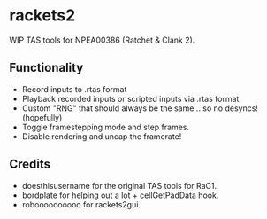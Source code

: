 # rackets2
WIP TAS tools for NPEA00386 (Ratchet & Clank 2).

## Functionality
- Record inputs to .rtas format
- Playback recorded inputs or scripted inputs via .rtas format.
- Custom "RNG" that should always be the same... so no desyncs! (hopefully)
- Toggle framestepping mode and step frames.
- Disable rendering and uncap the framerate!

## Credits
- doesthisusername for the original TAS tools for RaC1.
- bordplate for helping out a lot + cellGetPadData hook.
- roboooooooooo for rackets2gui.
